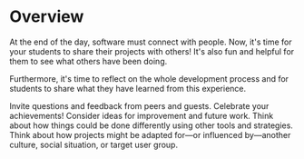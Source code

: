# Overview

At the end of the day, software must connect with people. Now, it's time for your students to share their projects with others! It's also fun and helpful for them to see what others have been doing.

Furthermore, it's time to reflect on the whole development process and for students to share what they have learned from this experience.

Invite questions and feedback from peers and guests. Celebrate your achievements! Consider ideas for improvement and future work. Think about how things could be done differently using other tools and strategies. Think about how projects might be adapted for—or influenced by—another culture, social situation, or target user group.
